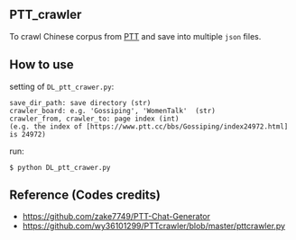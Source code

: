 ## PTT_crawler
To crawl Chinese corpus from [PTT](https://www.ptt.cc/bbs/index.html) and save into multiple `json` files.

## How to use

setting of `DL_ptt_crawer.py`:  

    save_dir_path: save directory (str)
    crawler_board: e.g. 'Gossiping', 'WomenTalk'  (str)
    crawler_from, crawler_to: page index (int)
    (e.g. the index of [https://www.ptt.cc/bbs/Gossiping/index24972.html] is 24972)
    
run:  

    $ python DL_ptt_crawer.py


## Reference (Codes credits)
* https://github.com/zake7749/PTT-Chat-Generator
* https://github.com/wy36101299/PTTcrawler/blob/master/pttcrawler.py